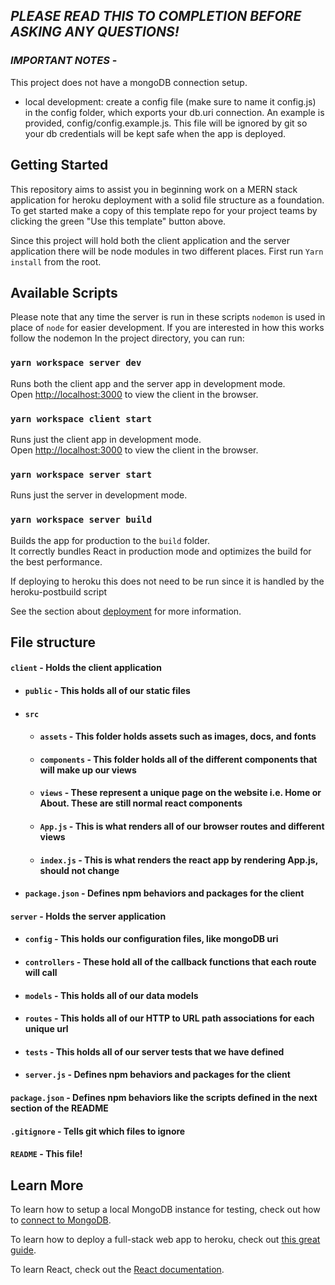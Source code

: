 ## _**PLEASE READ THIS TO COMPLETION BEFORE ASKING ANY QUESTIONS!**_

### _**IMPORTANT NOTES**_ - 
This project does not have a mongoDB connection setup.
- local development: create a config file (make sure to name it config.js) in the config folder, which exports your db.uri connection. An example is provided, config/config.example.js. This file will be ignored by git so your db credentials will be kept safe when the app is deployed.


## Getting Started
This repository aims to assist you in beginning work on a MERN stack application for heroku deployment with a solid file structure as a foundation. To get started make a copy of this template repo for your project teams by clicking the green "Use this template" button above.

Since this project will hold both the client application and the server application there will be node modules in two different places. First run `Yarn install` from the root. 

## Available Scripts

Please note that any time the server is run in these scripts `nodemon` is used in place of `node` for easier development. If you are interested in how this works follow the nodemon In the project directory, you can run:

### `yarn workspace server dev`

Runs both the client app and the server app in development mode.<br>
Open [http://localhost:3000](http://localhost:3000) to view the client in the browser.

### `yarn workspace client start`

Runs just the client app in development mode.<br>
Open [http://localhost:3000](http://localhost:3000) to view the client in the browser.


### `yarn workspace server start`

Runs just the server in development mode.<br>


### `yarn workspace server build`

Builds the app for production to the `build` folder.<br>
It correctly bundles React in production mode and optimizes the build for the best performance.

If deploying to heroku this does not need to be run since it is handled by the heroku-postbuild script<br>

See the section about [deployment](https://facebook.github.io/create-react-app/docs/deployment) for more information.


## File structure
#### `client` - Holds the client application
- #### `public` - This holds all of our static files
- #### `src`
    - #### `assets` - This folder holds assets such as images, docs, and fonts
    - #### `components` - This folder holds all of the different components that will make up our views
    - #### `views` - These represent a unique page on the website i.e. Home or About. These are still normal react components
    - #### `App.js` - This is what renders all of our browser routes and different views
    - #### `index.js` - This is what renders the react app by rendering App.js, should not change
- #### `package.json` - Defines npm behaviors and packages for the client
#### `server` - Holds the server application
- #### `config` - This holds our configuration files, like mongoDB uri
- #### `controllers` - These hold all of the callback functions that each route will call
- #### `models` - This holds all of our data models
- #### `routes` - This holds all of our HTTP to URL path associations for each unique url
- #### `tests` - This holds all of our server tests that we have defined
- #### `server.js` - Defines npm behaviors and packages for the client
#### `package.json` - Defines npm behaviors like the scripts defined in the next section of the README
#### `.gitignore` - Tells git which files to ignore
#### `README` - This file!

## Learn More
To learn how to setup a local MongoDB instance for testing, check out how to [connect to MongoDB](https://docs.mongodb.com/guides/server/drivers/).

To learn how to deploy a full-stack web app to heroku, check out [this great guide](https://daveceddia.com/deploy-react-express-app-heroku/).

To learn React, check out the [React documentation](https://reactjs.org/).
